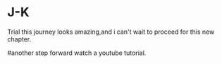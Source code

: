 # J-K
Trial
this journey looks amazing,and i can't wait to proceed for this new chapter.

#another step forward
watch a youtube tutorial.
